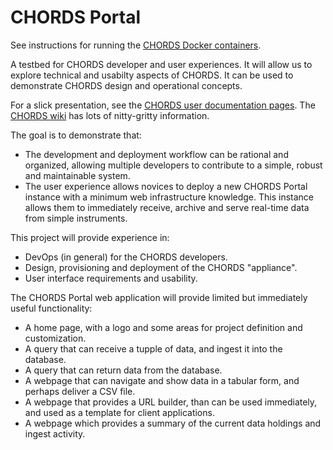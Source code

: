 # CHORDS Portal

See instructions for running the [CHORDS Docker containers](https://github.com/NCAR/chords/wiki/Running-CHORDS).

A testbed for CHORDS developer and user experiences. It will allow us
to explore technical and usabilty aspects of CHORDS. It can be used
to demonstrate CHORDS design and operational concepts.

For a slick presentation, see the [CHORDS user documentation pages](http://chordsrt.com).
The [CHORDS wiki](https://github.com/NCAR/chords_portal/wiki) has lots of nitty-gritty information.

The goal is to demonstrate that:
* The development and deployment workflow can be rational and organized,
  allowing multiple developers to contribute to a simple, robust and maintainable system.
* The user experience allows novices to deploy a new CHORDS Portal instance with a minimum
  web infrastructure knowledge. This instance allows them to immediately receive,
  archive and serve real-time data from simple instruments.

This project will provide experience in:
* DevOps (in general) for the CHORDS developers.
* Design, provisioning and deployment of the CHORDS "appliance".
* User interface requirements and usability.

The CHORDS Portal web application will provide limited but immediately useful
functionality:
* A home page, with a logo and some areas for project definition
  and customization.
* A query that can receive a tupple of data, and ingest it into the database.
* A query that can return data from the database.
* A webpage that can navigate and show data in a tabular form, and perhaps 
  deliver a CSV file.
* A webpage that provides a URL builder, than can be used immediately, and used
  as a template for client applications.
* A webpage which provides a summary of the current data holdings and 
  ingest activity.

